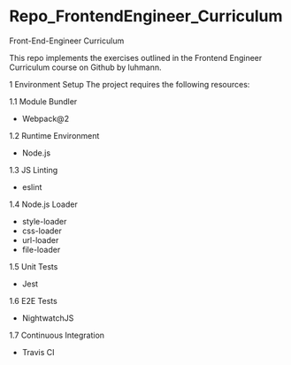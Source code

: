 # Repo_FrontendEngineer_Curriculum
Front-End-Engineer Curriculum

This repo implements the exercises outlined in the  Frontend Engineer Curriculum course on Github by luhmann.

1 Environment Setup
The project requires the following resources:

1.1 Module Bundler
- Webpack@2

1.2 Runtime Environment
- Node.js

1.3 JS Linting
- eslint

1.4 Node.js Loader
- style-loader
- css-loader
- url-loader
- file-loader

1.5 Unit Tests
- Jest

1.6 E2E Tests
- NightwatchJS

1.7 Continuous Integration
- Travis CI



